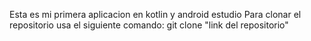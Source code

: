 Esta es mi primera aplicacion en kotlin y android estudio
Para clonar el repositorio usa el siguiente comando:
git clone "link del repositorio"
